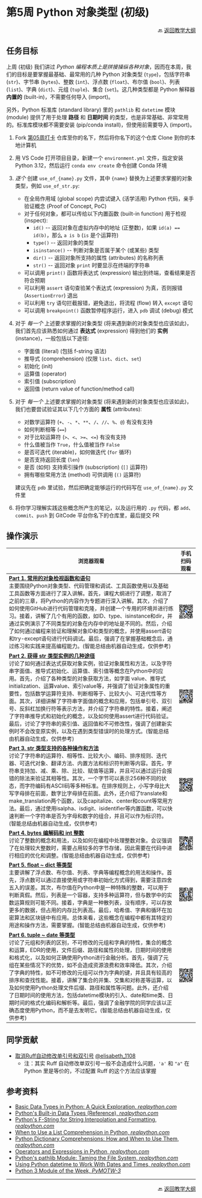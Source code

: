 # 第5周 Python 对象类型 (初级)

<p align="right">🔙 <a href="https://gitcode.com/cueb-fintech/courses#%E6%95%99%E5%AD%A6%E5%A4%A7%E7%BA%B2">返回教学大纲</a></p>

## 任务目标

上周 (初级) 我们讲过 *Python 编程本质上是拼接操纵各种对象*，因而在本周，我们的目标是要掌握最基础、最常用的几种 Python 对象类型 (`type`)，包括字符串 (`str`)、字节串 (`bytes`)、整数 (`int`)、浮点数 (`float`)、布尔值 (`bool`)、列表 (`list`)、字典 (`dict`)、元组 (`tuple`)、集合 (`set`)。这几种类型都是 Python 解释器 **内置的** (built-in)，不需要任何导入 (import)。

另外，Python 标准库 (standard library) 里的 `pathlib` 和 `datetime` 模块 (module) 提供了用于处理 **路径** 和 **日期时间** 的类型，也是非常基础、非常常用的。标准库模块都不需要安装 (pip/conda install)，但使用前需要导入 (import)。

1. Fork [第05周打卡](https://gitcode.com/cueb-fintech/week05) 仓库至你的名下，然后将你名下的这个仓库 Clone 到你的本地计算机
1. 用 VS Code 打开项目目录，新建一个 `environment.yml` 文件，指定安装 Python 3.12，然后运行 `conda env create` 命令创建 Conda 环境
1. *逐个* 创建 `use_of_{name}.py` 文件，其中 `{name}` 替换为上述要求掌握的对象类型，例如 `use_of_str.py`:

    - 在全局作用域 (global scope) 内尝试键入 (活学活用) Python 代码，亲手验证概念 (Proof of Concept, PoC)
    - 对于任何对象，都可以传给以下内置函数 (built-in function) 用于检视 (inspect):
        - `id()` -- 返回对象在虚拟内存中的地址 (正整数)，如果 `id(a) == id(b)`，那么 `a is b` (`is` 是个运算符)
        - `type()` -- 返回对象的类型
        - `isinstance()` -- 判断对象是否属于某个 (或某些) 类型
        - `dir()` -- 返回对象所支持的属性 (attributes) 的名称列表
        - `str()` -- 返回对象 `print` 时要显示在终端的字符串
    - 可以调用 `print()` 函数将表达式 (expression) 输出到终端，查看结果是否符合预期
    - 可以利用 `assert` 语句查验某个表达式 (expression) 为真，否则报错 (`AssertionError`) 退出
    - 可以利用 `try` 语句拦截报错，避免退出，将流程 (flow) 转入 `except` 语句
    - 可以调用 `breakpoint()` 函数暂停程序运行，进入 `pdb` 调试 (debug) 模式

1. 对于 *每一个* 上述要求掌握的对象类型 (将来遇到新的对象类型也应该如此)，我们首先应该熟悉如何通过 **表达式** (expression) 得到他们的 **实例** (instance)，一般包括以下途径:

    - 字面值 (literal) (包括 f-string 语法)
    - 推导式 (comprehension) (仅限 `list`、`dict`、`set`)
    - 初始化 (init)
    - 运算值 (operator)
    - 索引值 (subscription)
    - 返回值 (return value of function/method call)

1. 对于 *每一个* 上述要求掌握的对象类型 (将来遇到新的对象类型也应该如此)，我们也要尝试验证其以下几个方面的 **属性** (attributes):

    - 对数学运算符 (`+`、`-`、`*`、`**`、`/`、`//`、`%`、`@`) 有没有支持
    - 如何判断相等 (`==`)
    - 对于比较运算符 (`>`、`<`、`>=`、`<=`) 有没有支持
    - 什么值被当作 `True`，什么值被当作 `False`
    - 是否可迭代 (iterable)，如何做迭代 (`for` 循环)
    - 是否支持返回长度 (`len`)
    - 是否 (如何) 支持索引操作 (subscription) (`[]` 运算符)
    - 拥有哪些常用方法 (method) 可供调用 (`()` 运算符)

   建议先在 `pdb` 里试验，然后把确定能够运行的代码写在 `use_of_{name}.py` 文件里

1. 将你学习理解实践这些概念所产生的笔记，以及运行用的 `.py` 代码，都 `add`、`commit`、`push` 到 GitCode 平台你名下的仓库里，最后提交 PR

## 操作演示

|浏览器观看|手机扫码观看|
|----------------|----------|
|[**Part 1. 常用的对象检视函数和语句**](https://meeting.tencent.com/crm/2G7PQM1866)</br>主要围绕Python对象类型、代码管理和调试、工具函数使用以及基础工具函数等方面进行了深入讲解。首先，课程大纲进行了调整，取消了之前的三章，将Python的内容作为专题进行深入讲解。其次，介绍了如何使用GitHub进行代码管理和克隆，并创建一个专用的环境并进行练习。接着，讲解了几个有用的函数，如ID、type、isinstance和dir，并通过实例演示了不同类型的对象在内存中的地址是不同的。然后，介绍了如何通过编程来验证和理解对象ID和类型的概念，并使用assert语句和try-except语句进行代码调试。最后，强调了在掌握基础概念后，通过练习和实践来提高编程能力。(智能总结由机器自动生成，仅供参考)|![二维码](images/qr-week05-part1.png)|
|[**Part 2. 获得 str 类型实例的几种途径**](https://meeting.tencent.com/crm/KEV875E7d3)</br>讨论了如何通过表达式获取对象实例，验证对象属性和方法，以及字符串字面值、推导式初始化、运算值、索引值等概念在Python中的应用。首先，介绍了各种类型的对象获取方法，如字面 value、推导式 initialization、运算value、索引value等，并强调了验证对象属性的重要性，包括数学运算符支持、判断相等于、比较大小、可迭代性等方面。其次，详细讲解了字符串字面值的概念和应用，包括单引号、双引号、反斜杠加换行符等表示方法，并介绍了字符串的特性。接着，阐述了字符串推导式和初始化的概念，以及如何使用assert进行代码验证。最后，讨论了字符串的索引值、返回值和不可修改性，强调了创建新实例时不会改变原实例，以及在遇到类型错误时的处理方式。(智能总结由机器自动生成，仅供参考)|![二维码](images/qr-week05-part2.png)|
|[**Part 3. str 类型支持的各种操作和方法**](https://meeting.tencent.com/crm/KzWZm8PWbc)</br>讨论了字符串的运算符、相等性、比较大小、编码、排序规则、迭代器、可迭代对象、翻译方法、内置方法和标识符判断等内容。首先，字符串支持加、减、乘、除、比较、赋值等运算，并且可以通过运行会报错的除法来验证其相等性。其次，一个字节可以表示256种不同的状态，而字符编码有ASCII码等多种标准。在排序规则上，小写字母比大写字母排在前面，数字比字母排在前面。此外，还介绍了translate和make_translation两个函数，以及capitalize、center和count等常用方法。最后，通过使用isalpha、isdigit、isidentifier等内置函数，可以快速判断一个字符串是否为字母和数字的组合，并且可以作为标识符。(智能总结由机器自动生成，仅供参考)|![二维码](images/qr-week05-part3.png)|
|[**Part 4. bytes 编解码和 int 整数**](https://meeting.tencent.com/crm/2pdYdw640a)</br>讨论了整数的概念和用法，以及如何在编程中处理整数对象。会议强调了在处理较大整数时，需要占用较多的字节存储，因此需要在代码中进行相应的优化和调整。(智能总结由机器自动生成，仅供参考)|![二维码](images/qr-week05-part4.png)|
|[**Part 5. float ~ dict 等类型**](https://meeting.tencent.com/crm/2YXgAv4y4d)</br>主要讲解了浮点数、布尔值、列表、字典等编程概念的用法和操作。首先，浮点数可以通过直接使用或字符串初始化方式得到，需要注意四舍五入的误差。其次，布尔值在Python中是一种特殊的整数，可以用于判断真假。然后，列表是一个容器，支持多种运算符，但与数学中的实数运算规则可能不同。接着，字典是一种散列表，没有顺序，可以存放更多的数据，但占用的内存比列表高。最后，哈希值、字典和循环在加密算法和区块链中有应用。总体来看，这些概念在编程中都有其特定的用途和操作方法，需要掌握。(智能总结由机器自动生成，仅供参考)|![二维码](images/qr-week05-part5.png)|
|[**Part 6. tuple ~ date 等类型**](https://meeting.tencent.com/crm/ld1zJ40Jf6)</br>讨论了元组和列表的区别，不可修改的元组和字典的特性，集合的概念和运算，EDR的使用，文件后缀、路径和属性的处理，日期时间的使用和格式化，以及如何正确使用Python进行金融分析。首先，强调了元组在某些情况下的优势，如不会造成资源浪费和效率降低。其次，介绍了字典的特性，如不可修改的元组可以作为字典的键，并且具有较高的排序和查找性能。接着，讲解了集合的并集、交集和对称差等运算，以及如何使用Python处理文件后缀、路径和属性等问题。此外，还介绍了日期时间的使用方法，包括datetime模块的引入、date和time类、日期时间的格式化编码和解析等。最后，强调了金融学院的同学应该以正确态度使用Python，而不是去发明它。(智能总结由机器自动生成，仅供参考)|![二维码](images/qr-week05-part6.png)|

## 同学贡献

- [取消Ruff自动修改单引号和双引号](../contrib/取消Ruff自动修改单引号和双引号.pdf) [@elisabeth_1108](https://gitcode.com/elisabeth_1108)
  - 注：其实 Ruff 自动修改单双引号一般不会造成什么问题，`'a'` 和 `"a"` 在 Python 里是等价的，不过配置 Ruff 的这个方法应该掌握

## 参考资料

- [Basic Data Types in Python: A Quick Exploration, *realpython.com*](https://realpython.com/python-data-types/)
- [Python's Built-in Data Types (Reference), *realpython.com*](https://realpython.com/ref/builtin-types/)
- [Python's F-String for String Interpolation and Formatting, *realpython.com*](https://realpython.com/python-f-strings/)
- [When to Use a List Comprehension in Python, *realpython.com*](https://realpython.com/list-comprehension-python/)
- [Python Dictionary Comprehensions: How and When to Use Them, *realpython.com*](https://realpython.com/python-dictionary-comprehension/)
- [Operators and Expressions in Python, *realpython.com*](https://realpython.com/python-operators-expressions/)
- [Python's pathlib Module: Taming the File System, *realpython.com*](https://realpython.com/python-pathlib/)
- [Using Python datetime to Work With Dates and Times, *realpython.com*](https://realpython.com/python-datetime/)
- [Python 3 Module of the Week, *PyMOTW-3*](https://pymotw.com/3/)

---

<p align="right">🔙 <a href="https://gitcode.com/cueb-fintech/courses#%E6%95%99%E5%AD%A6%E5%A4%A7%E7%BA%B2">返回教学大纲</a></p>